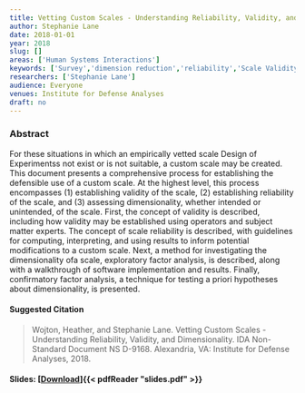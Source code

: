 ```yaml
---
title: Vetting Custom Scales - Understanding Reliability, Validity, and Dimensionality
author: Stephanie Lane
date: 2018-01-01
year: 2018
slug: []
areas: ['Human Systems Interactions']
keywords: ['Survey','dimension reduction','reliability','Scale Validity']
researchers: ['Stephanie Lane']
audience: Everyone
venues: Institute for Defense Analyses
draft: no
---
```




### Abstract
For these situations in which an empirically vetted scale Design of Experimentss not exist or is not suitable, a custom scale may be created. This document presents a comprehensive process for establishing the defensible use of a custom scale. At the highest level, this process encompasses (1) establishing validity of the scale, (2) establishing reliability of the scale, and (3) assessing dimensionality, whether intended or unintended, of the scale. First, the concept of validity is described, including how validity may be established using operators and subject matter experts. The concept of scale reliability is described, with guidelines for computing, interpreting, and using results to inform potential modifications to a custom scale. Next, a method for investigating the dimensionality ofa scale, exploratory factor analysis, is described, along with a walkthrough of software implementation and results. Finally, confirmatory factor analysis, a technique for testing a priori hypotheses about dimensionality, is presented.

#### Suggested Citation
> Wojton, Heather, and Stephanie Lane. Vetting Custom Scales - Understanding Reliability, Validity, and Dimensionality. IDA Non-Standard Document NS D-9168. Alexandria, VA: Institute for Defense Analyses, 2018.

#### Slides: [[Download](slides.pdf)]{{< pdfReader "slides.pdf" >}}




